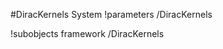 <!-- MOOSE System Documentation Stub: Remove this when content is added. -->
#DiracKernels System
!parameters /DiracKernels

!subobjects framework /DiracKernels

